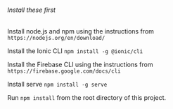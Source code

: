 ###### Install these first

Install node.js and npm using the instructions from `https://nodejs.org/en/download/`

Install the Ionic CLI `npm install -g @ionic/cli`

Install the Firebase CLI using the instructions from `https://firebase.google.com/docs/cli`

Install serve `npm install -g serve`

Run `npm install` from the root directory of this project.